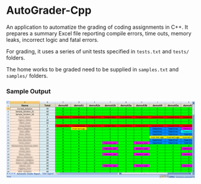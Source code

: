 # AutoGrader-Cpp
An application to automatize the grading of coding assignments in C++. It prepares a summary
Excel file reporting compile errors, time outs, memory leaks, incorrect logic and fatal errors. 

For grading, it uses a series of unit tests specified in ```tests.txt``` and ```tests/``` folders. 

The home works to be graded need to be supplied in ```samples.txt``` and ```samples/``` folders. 

### Sample Output

<img src="sample_output.png">
